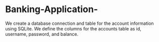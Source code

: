 # Banking-Application-
We create a database connection and table for the account information using SQLite. We define the columns for the accounts table as id, username, password, and balance.
